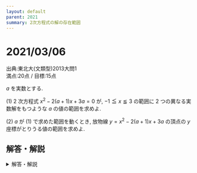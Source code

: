 ```yaml
---
layout: default
parent: 2021
summary: 2次方程式の解の存在範囲
---
```


# 2021/03/06

出典:東北大(文類型)2013大問1  
満点:20点 / 目標:15点

$a$ を実数とする.

(1) $2$ 次方程式 $x^2-2(a+1)x+3a=0$ が, $-1 \leqq x \leqq 3$ の範囲に $2$ つの異なる実数解をもつような $a$ の値の範囲を求めよ.

(2) $a$ が (1) で求めた範囲を動くとき, 放物線 $y=x^2-2(a+1)x+3a$ の頂点の $y$ 座標がとりうる値の範囲を求めよ.

<div style="page-break-before:always"></div>

## 解答・解説

<details markdown="1">
<summary>解答・解説</summary>

解の存在範囲の問題です. `2021/10/30`, `2021/01/30` に続き3度目の登場です. そろそろできてほしい.  
東北大の過去問ですが, 非常に基本的だったのでそのまま出しました.

詳しいことは黄チャート例題94あたりに載ってますが,

- (判別式の値) $>0$
- 軸の位置
- 端点の座標の符号

の3つを必ず確認すること. それしかありません.

**数Iで応用とされていたものが, 数IIでは基礎になります. 必ずできるようにしてください.**

採点基準はこんな感じでシンプルです.

- (1) は15点
    - 判別式or頂点の座標の条件を求めていれば5点
    - 軸の位置の条件で5点
    - 端点の $y$ 座標の符号で5点
- (2) は5点
    - 簡単なので部分点なし

![mathterro_20210306.jpg](https://qiita-image-store.s3.ap-northeast-1.amazonaws.com/0/559517/de33aa62-0559-1c04-bb68-149b2ecf8ddc.jpeg)

</details>